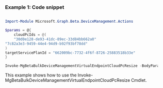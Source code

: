 ### Example 1: Code snippet

```powershell

Import-Module Microsoft.Graph.Beta.DeviceManagement.Actions

$params = @{
	cloudPcIds = @(
	"30d0e128-de93-41dc-89ec-33d84bb662a0"
"7c82a3e3-9459-44e4-94d9-b92f93bf78dd"
)
targetServicePlanId = "662009bc-7732-4f6f-8726-25883518b33e"
}

Invoke-MgBetaBulkDeviceManagementVirtualEndpointCloudPcResize -BodyParameter $params

```
This example shows how to use the Invoke-MgBetaBulkDeviceManagementVirtualEndpointCloudPcResize Cmdlet.

